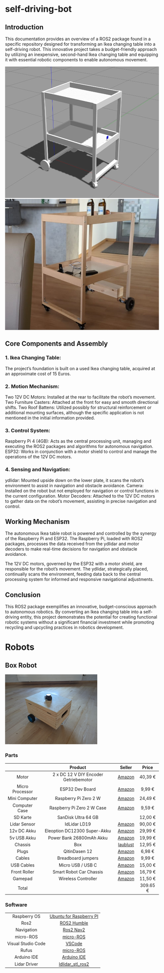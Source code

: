 # self-driving-bot

## Introduction

This documentation provides an overview of a ROS2 package found in a specific repository designed for transforming an Ikea changing table into a self-driving robot. This innovative project takes a budget-friendly approach by utilizing an inexpensive, second-hand Ikea changing table and equipping it with essential robotic components to enable autonomous movement.


![IKEA TABLE SIMULATION](assets/images/ikea_table_simulation.png  "IKEA table simulation")
![IKEA TABLE PHYSICAL](assets/images/ikea_table_physical.png  "IKEA table physical")

## Core Components and Assembly
### 1. Ikea Changing Table:

The project’s foundation is built on a used Ikea changing table, acquired at an approximate cost of 15 Euros.

### 2. Motion Mechanism:

Two 12V DC Motors: Installed at the rear to facilitate the robot’s movement.
Two Furniture Casters: Attached at the front for easy and smooth directional shifts.
Two Roof Battens: Utilized possibly for structural reinforcement or additional mounting surfaces, although the specific application is not mentioned in the initial information provided.

### 3. Control System:

Raspberry Pi 4 (4GB): Acts as the central processing unit, managing and executing the ROS2 packages and algorithms for autonomous navigation.
ESP32: Works in conjunction with a motor shield to control and manage the operations of the 12V DC motors.

### 4. Sensing and Navigation:

ydlidar: Mounted upside down on the lower plate, it scans the robot’s environment to assist in navigation and obstacle avoidance.
Camera: Installed on the robot but not employed for navigation or control functions in the current configuration.
Motor Decoders: Attached to the 12V DC motors to gather data on the robot’s movement, assisting in precise navigation and control.

## Working Mechanism

The autonomous Ikea table robot is powered and controlled by the synergy of the Raspberry Pi and ESP32. The Raspberry Pi, loaded with ROS2 packages, processes the data received from the ydlidar and motor decoders to make real-time decisions for navigation and obstacle avoidance.

The 12V DC motors, governed by the ESP32 with a motor shield, are responsible for the robot’s movement. The ydlidar, strategically placed, continually scans the environment, feeding data back to the central processing system for informed and responsive navigational adjustments.

## Conclusion

This ROS2 package exemplifies an innovative, budget-conscious approach to autonomous robotics. By converting an Ikea changing table into a self-driving entity, this project demonstrates the potential for creating functional robotic systems without a significant financial investment while promoting recycling and upcycling practices in robotics development.

# Robots


## Box Robot

<img src="assets/images/box_physical.jpg "  width="60%" height="30%">

### Parts
|                 | Product                               | Seller   | Price |
| :-------------: | :-----------------------------------: | :------: | :---: |
| Motor           | 2 x DC 12 V DIY Encoder Getriebemotor | [Amazon](https://www.amazon.de/Getriebemotor-Halterung-Magnetgetriebe-Drehzahlreduzierung-Vollmetallgetriebe/dp/B07WRYQZNR/ref=asc_df_B07WRYQZNR)                                                      |  40,39 € |
| Micro Processor | ESP32 Dev Board | [Amazon](https://www.amazon.de/AZDelivery-NodeMCU-Development-Nachfolgermodell-ESP8266/dp/B074RGW2VQ)      |   9,99 € |
| Mini Computer   | Raspberry Pi Zero 2 W        | [Amazon](https://www.amazon.de/dp/B09KLVX4RT)    | 24,49 € |
| Computer Case   | Raspberry Pi Zero 2 W Case  | [Amazon](https://www.amazon.de/GeeekPi-Raspberry-Aluminum-Adapter-Heatsink/dp/B0BJ1WFGMN/ref=pd_bxgy_img_d_sccl_1/259-4535196-8513126)    | 9,59 € |
| SD Karte        | SanDisk Ultra 64 GB          |                          | 12,00 € |
| Lidar Sensor    | IdLidar LD19                 | [Amazon](https://www.amazon.de/InnoMaker-Extra-Small-Resistance-brushless-Navigation/dp/B09VKZ9YNT)        |  90,00 € |
| 12v DC Akku     | Eleoption DC12300 Super-Akku | [Amazon](https://www.amazon.de/3000-mAh-dc12300-Super-wiederaufladbar-St%C3%B6psel-baterias/dp/B06ZYQPK3P) |  29,99 € |
| 5v USB Akku     | Power Bank 26800mAh Akku     | [Amazon](https://www.amazon.de/Power-Bank-26800mAh-Externer-Akku/dp/B08FCLJ9N1) |  19,99 € |
| Chassis         | Box                          | [laublust](https://www.laublust.de/products/holzkiste-mit-deckel-natur-unbehandelt-fsc%C2%AE-erinnerungsbox-gross-klein-aufbewahrungskiste-aus-holz-diverse-grossen?variant=48647692058951) |  12,95 € |
| Plugs             | QitinDasen 12              | [Amazon](https://www.amazon.de/QitinDasen-Verbinder-Terminalblock-M%C3%A4nnlich-Weiblich/dp/B07MF69TMX)    |   6,98 € |
| Cables            | Breadboard jumpers         | [Amazon](https://www.amazon.de/dp/B0BRM568FM/ref=sspa_dk_detail_0) |  9,99 € |
| USB Cables        | Micro USB / USB C          | [Amazon](https://www.amazon.de/dp/B0BNNZG3TM)         |  15,00 € |
| Front Roller      | Smart Robot Car Chassis    | [Amazon](https://www.amazon.de/Smart-Chassis-Motors-Encoder-Battery/dp/B01LXY7CM3)                         |  16,79 € |
| Gamepad          | Wireless Controller         | [Amazon](https://www.amazon.de/iNNEXT-Controller-USB-Empf%C3%A4nger-Nintendo-Spiele-Unterst%C3%BCtzung/dp/B07FTCWBSY)                         |  11,50 € |
| Total                             |          |       | 309.65 € |

### Software

|                    |                                                                         | 
| :-------------:    | :-------------------------------------------------------------------------------: | 
| Raspberry OS       | [Ubuntu for Raspberry PI](https://ubuntu.com/download/raspberry-pi/thank-you?version=22.04.3&architecture=desktop-arm64+raspi) |
| Ros2               | [ROS2 Humble](https://docs.ros.org/en/humble/index.html)                          |
| Navigation         | [Ros2 Nav2](https://navigation.ros.org/)                                          |
| micro-ROS          | [micro-ROS](https://github.com/micro-ROS/micro_ros_arduino)                       |
| Visual Studio Code | [VSCode](https://code.visualstudio.com/)                                          |
| Rufus              | [micro-ROS](https://rufus.ie/de/)                                                 |
| Arduino IDE        | [Arduino IDE](https://www.arduino.cc/en/software)                                 |   
| Lidar Driver       | [ldlidar_stl_ros2](https://github.com/ldrobotSensorTeam/ldlidar_stl_ros2)         |         




